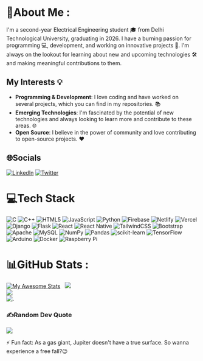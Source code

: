 # 💫About Me :
I'm a second-year Electrical Engineering student 🎓 from Delhi Technological University, graduating in 2026. I have a burning passion for programming 💻, development, and working on innovative projects 🚀. I'm always on the lookout for learning about new and upcoming technologies 🛠️ and making meaningful contributions to them.

## My Interests 💡

- **Programming & Development**: I love coding and have worked on several projects, which you can find in my repositories. 📚
- **Emerging Technologies**: I'm fascinated by the potential of new technologies and always looking to learn more and contribute to these areas. 🌐
- **Open Source**: I believe in the power of community and love contributing to open-source projects. ❤️


## 🌐Socials
[![LinkedIn](https://img.shields.io/badge/LinkedIn-%230077B5.svg?logo=linkedin&logoColor=white)](https://linkedin.com/in/prathamu200) [![Twitter](https://img.shields.io/badge/Twitter-%231DA1F2.svg?logo=Twitter&logoColor=white)](https://twitter.com/mercykknight) 

# 💻Tech Stack
![C](https://img.shields.io/badge/c-%2300599C.svg?style=for-the-badge&logo=c&logoColor=white) ![C++](https://img.shields.io/badge/c++-%2300599C.svg?style=for-the-badge&logo=c%2B%2B&logoColor=white) ![HTML5](https://img.shields.io/badge/html5-%23E34F26.svg?style=for-the-badge&logo=html5&logoColor=white) ![JavaScript](https://img.shields.io/badge/javascript-%23323330.svg?style=for-the-badge&logo=javascript&logoColor=%23F7DF1E) ![Python](https://img.shields.io/badge/python-3670A0?style=for-the-badge&logo=python&logoColor=ffdd54) ![Firebase](https://img.shields.io/badge/firebase-%23039BE5.svg?style=for-the-badge&logo=firebase) ![Netlify](https://img.shields.io/badge/netlify-%23000000.svg?style=for-the-badge&logo=netlify&logoColor=#00C7B7) ![Vercel](https://img.shields.io/badge/vercel-%23000000.svg?style=for-the-badge&logo=vercel&logoColor=white) ![Django](https://img.shields.io/badge/django-%23092E20.svg?style=for-the-badge&logo=django&logoColor=white) ![Flask](https://img.shields.io/badge/flask-%23000.svg?style=for-the-badge&logo=flask&logoColor=white) ![React](https://img.shields.io/badge/react-%2320232a.svg?style=for-the-badge&logo=react&logoColor=%2361DAFB) ![React Native](https://img.shields.io/badge/react_native-%2320232a.svg?style=for-the-badge&logo=react&logoColor=%2361DAFB) ![TailwindCSS](https://img.shields.io/badge/tailwindcss-%2338B2AC.svg?style=for-the-badge&logo=tailwind-css&logoColor=white) ![Bootstrap](https://img.shields.io/badge/bootstrap-%23563D7C.svg?style=for-the-badge&logo=bootstrap&logoColor=white) ![Apache](https://img.shields.io/badge/apache-%23D42029.svg?style=for-the-badge&logo=apache&logoColor=white) ![MySQL](https://img.shields.io/badge/mysql-%2300f.svg?style=for-the-badge&logo=mysql&logoColor=white) ![NumPy](https://img.shields.io/badge/numpy-%23013243.svg?style=for-the-badge&logo=numpy&logoColor=white) ![Pandas](https://img.shields.io/badge/pandas-%23150458.svg?style=for-the-badge&logo=pandas&logoColor=white) ![scikit-learn](https://img.shields.io/badge/scikit--learn-%23F7931E.svg?style=for-the-badge&logo=scikit-learn&logoColor=white) ![TensorFlow](https://img.shields.io/badge/TensorFlow-%23FF6F00.svg?style=for-the-badge&logo=TensorFlow&logoColor=white) ![Arduino](https://img.shields.io/badge/-Arduino-00979D?style=for-the-badge&logo=Arduino&logoColor=white) ![Docker](https://img.shields.io/badge/docker-%230db7ed.svg?style=for-the-badge&logo=docker&logoColor=white) ![Raspberry Pi](https://img.shields.io/badge/-RaspberryPi-C51A4A?style=for-the-badge&logo=Raspberry-Pi)
# 📊GitHub Stats :
[![My Awesome Stats](https://github-readme-stats.vercel.app/api?username=prathamu200&theme=tokyonight&include_all_commits=true&count_private=true&show_icons=true&rank_icon=github)](https://git.io/awesome-stats-card)&nbsp;&nbsp;
![](https://github-readme-streak-stats.herokuapp.com/?user=prathamu200&theme=tokyonight&hide_border=false)<br/>
![](https://github-readme-stats.vercel.app/api/top-langs/?username=prathamu200&theme=tokyonight&hide_border=false&include_all_commits=true&count_private=true&layout=donut)<br/>
![.](https://github-contributor-stats.vercel.app/api?username=prathamu200&limit=5&theme=tokyonight&combine_all_yearly_contributions=true)

### ✍️Random Dev Quote
![](https://quotes-github-readme.vercel.app/api?type=horizontal&theme=dark)


⚡ Fun fact: As a gas giant, Jupiter doesn't have a true surface. So wanna experience a free fall?😉


